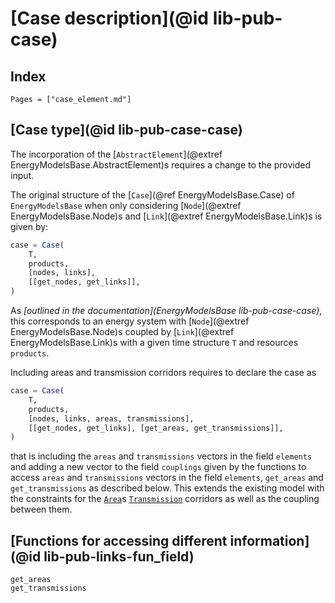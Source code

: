 # [Case description](@id lib-pub-case)

## Index

```@index
Pages = ["case_element.md"]
```

## [Case type](@id lib-pub-case-case)

The incorporation of the [`AbstractElement`](@extref EnergyModelsBase.AbstractElement)s requires a change to the provided input.

The original structure of the [`Case`](@ref EnergyModelsBase.Case) of `EnergyModelsBase` when only considering [`Node`](@extref EnergyModelsBase.Node)s and [`Link`](@extref EnergyModelsBase.Link)s is given by:

```julia
case = Case(
    T,
    products,
    [nodes, links],
    [[get_nodes, get_links]],
)
```

As *[outlined in the documentation](EnergyModelsBase lib-pub-case-case)*, this corresponds to an energy system with [`Node`](@extref EnergyModelsBase.Node)s coupled by [`Link`](@extref EnergyModelsBase.Link)s with a given time structure `T` and resources `products`.

Including areas and transmission corridors requires to declare the case as

```julia
case = Case(
    T,
    products,
    [nodes, links, areas, transmissions],
    [[get_nodes, get_links], [get_areas, get_transmissions]],
)
```

that is including the `areas` and `transmissions` vectors in the field `elements` and adding a new vector to the field `couplings` given by the functions to access `areas` and `transmissions` vectors in the field `elements`, `get_areas` and `get_transmissions` as described below.
This extends the existing model with the constraints for the [`Area`](@ref)s [`Transmission`](@ref) corridors as well as the coupling between them.

## [Functions for accessing different information](@id lib-pub-links-fun_field)

```@docs
get_areas
get_transmissions
```
